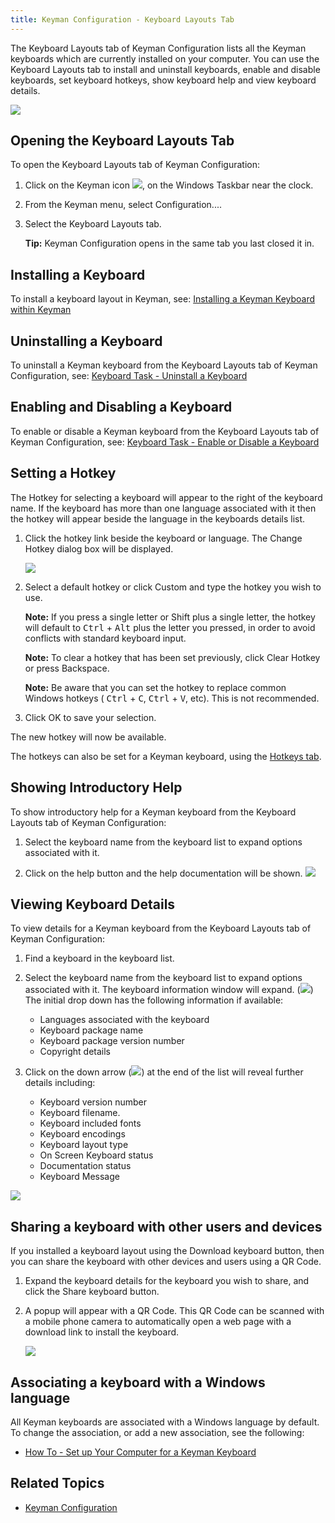 ```yaml
---
title: Keyman Configuration - Keyboard Layouts Tab
---
```


The Keyboard Layouts tab of Keyman Configuration lists all the Keyman
keyboards which are currently installed on your computer. You can use
the Keyboard Layouts tab to install and uninstall keyboards, enable and
disable keyboards, set keyboard hotkeys, show keyboard help and view
keyboard details.

![](../../desktop_images/tab-layout.png)

## Opening the Keyboard Layouts Tab

To open the Keyboard Layouts tab of Keyman Configuration:

1.  Click on the Keyman icon ![](../../desktop_images/icon-keyman.png), on the
    Windows Taskbar near the clock.

2.  From the Keyman menu, select Configuration....

3.  Select the Keyboard Layouts tab.

    **Tip:**
    Keyman Configuration opens in the same tab you last closed it in.

## Installing a Keyboard

To install a keyboard layout in Keyman, see: [Installing a Keyman Keyboard within Keyman](../../start/download-and-install-keyboard)

## Uninstalling a Keyboard

To uninstall a Keyman keyboard from the Keyboard Layouts tab of Keyman
Configuration, see: [Keyboard Task - Uninstall a Keyboard](../uninstall-keyboard)

## Enabling and Disabling a Keyboard

To enable or disable a Keyman keyboard from the Keyboard Layouts tab of
Keyman Configuration, see: [Keyboard Task - Enable or Disable a Keyboard](../enable-or-disable-keyboard)

## Setting a Hotkey

The Hotkey for selecting a keyboard will appear to the right of the keyboard name.
If the keyboard has more than one language associated with it then the hotkey will
appear beside the language in the keyboards details list.

1.  Click the hotkey link beside the keyboard or language. The
    Change Hotkey dialog box will be displayed.

    ![](../../desktop_images/hotkeys-change.png)

2.  Select a default hotkey or click Custom and type the hotkey you wish
    to use.

    **Note:** If you press a single letter or Shift plus a single letter, the
    hotkey will default to <kbd>Ctrl</kbd> + <kbd>Alt</kbd> plus the letter you pressed, in
    order to avoid conflicts with standard keyboard input.

    **Note:** To clear a hotkey that has been set previously, click Clear Hotkey
    or press Backspace.

    **Note:** Be aware that you can set the hotkey to replace common Windows hotkeys (
    <kbd>Ctrl</kbd> + <kbd>C</kbd>, <kbd>Ctrl</kbd> + <kbd>V</kbd>, etc). This is not
    recommended.
    
3.  Click OK to save your selection.

The new hotkey will now be available.

The hotkeys can also be set for a Keyman keyboard, using the [Hotkeys tab](hotkeys).

## Showing Introductory Help

To show introductory help for a Keyman keyboard from the Keyboard
Layouts tab of Keyman Configuration:

1.  Select the keyboard name from the keyboard list to expand options associated with it.

2.  Click on the help button and the help documentation will be shown.
    ![](../../desktop_images/tab-layout-help.png)

## Viewing Keyboard Details

To view details for a Keyman keyboard from the Keyboard Layouts tab of
Keyman Configuration:

1.  Find a keyboard in the keyboard list.

2.  Select the keyboard name from the keyboard list to expand options associated with it. 
    The keyboard information window will expand.
    (![](../../desktop_images/tab-layout-detail1.png)) 
    The initial drop down has the following information if available: 
    
      -   Languages associated with the keyboard 
      -   Keyboard package name
      -   Keyboard package version number
      -   Copyright details
        

  
3. Click on the down arrow
    (![](../../desktop_images/keyboards-downarrow.png)) at the end of the list will reveal
    further details including: 
    
    -   Keyboard version number
    -   Keyboard filename.
    -   Keyboard included fonts
    -   Keyboard encodings
    -   Keyboard layout type
    -   On Screen Keyboard status
    -   Documentation status
    -   Keyboard Message
    
  ![](../../desktop_images/tab-layout-detail2.png)

## Sharing a keyboard with other users and devices

If you installed a keyboard layout using the Download keyboard button,
then you can share the keyboard with other devices and users using a QR
Code.

1.  Expand the keyboard details for the keyboard you wish to share, and
    click the Share keyboard button.

2.  A popup will appear with a QR Code. This QR Code can be scanned with
    a mobile phone camera to automatically open a web page with a
    download link to install the keyboard.

    ![](../../desktop_images/keyboard-share.png)

## Associating a keyboard with a Windows language

All Keyman keyboards are associated with a Windows language by default.
To change the association, or add a new association, see the following:

-   [How To - Set up Your Computer for a Keyman Keyboard](../../start/configure-computer)

## Related Topics

-   [Keyman Configuration](../config/)
